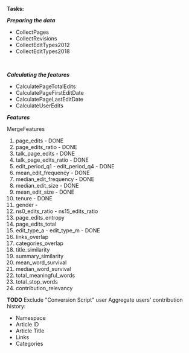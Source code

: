 **Tasks:**

_**Preparing the data**_
- CollectPages
- CollectRevisions
- CollectEditTypes2012
- CollectEditTypes2018
<br>

**_Calculating the features_**
- CalculatePageTotalEdits
- CalculatePageFirstEditDate
- CalculatePageLastEditDate
- CalculateUserEdits


**_Features_**

MergeFeatures
1. page_edits - DONE
2. page_edits_ratio - DONE
3. talk_page_edits - DONE
4. talk_page_edits_ratio - DONE
5. edit_period_q1 - edit_period_q4 - DONE
6. mean_edit_frequency - DONE
7. median_edit_frequency - DONE
8. median_edit_size - DONE
9. mean_edit_size - DONE
10. tenure - DONE
11. gender - 
12. ns0_edits_ratio - ns15_edits_ratio
13. page_edits_entropy
14. page_edits_total
15. edit_type_a - edit_type_m - DONE
16. links_overlap
17. categories_overlap
18. title_similarity
19. summary_similarity
20. mean_word_survival
21. median_word_survival
22. total_meaningful_words
23. total_stop_words
24. contribution_relevancy

**TODO**
Exclude "Conversion Script" user
Aggregate users' contribution history:
- Namespace
- Article ID
- Article Title
- Links
- Categories
